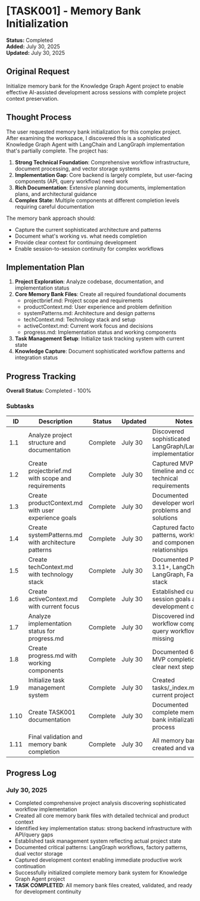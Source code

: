 # [TASK001] - Memory Bank Initialization

**Status:** Completed  
**Added:** July 30, 2025  
**Updated:** July 30, 2025

## Original Request
Initialize memory bank for the Knowledge Graph Agent project to enable effective AI-assisted development across sessions with complete project context preservation.

## Thought Process
The user requested memory bank initialization for this complex project. After examining the workspace, I discovered this is a sophisticated Knowledge Graph Agent with LangChain and LangGraph implementation that's partially complete. The project has:

1. **Strong Technical Foundation**: Comprehensive workflow infrastructure, document processing, and vector storage systems
2. **Implementation Gap**: Core backend is largely complete, but user-facing components (API, query workflow) need work  
3. **Rich Documentation**: Extensive planning documents, implementation plans, and architectural guidance
4. **Complex State**: Multiple components at different completion levels requiring careful documentation

The memory bank approach should:
- Capture the current sophisticated architecture and patterns
- Document what's working vs. what needs completion
- Provide clear context for continuing development
- Enable session-to-session continuity for complex workflows

## Implementation Plan
1. **Project Exploration**: Analyze codebase, documentation, and implementation status
2. **Core Memory Bank Files**: Create all required foundational documents
   - projectbrief.md: Project scope and requirements
   - productContext.md: User experience and problem definition  
   - systemPatterns.md: Architecture and design patterns
   - techContext.md: Technology stack and setup
   - activeContext.md: Current work focus and decisions
   - progress.md: Implementation status and working components
3. **Task Management Setup**: Initialize task tracking system with current state
4. **Knowledge Capture**: Document sophisticated workflow patterns and integration status

## Progress Tracking

**Overall Status:** Completed - 100%

### Subtasks
| ID | Description | Status | Updated | Notes |
|----|-------------|--------|---------|-------|
| 1.1 | Analyze project structure and documentation | Complete | July 30 | Discovered sophisticated LangGraph/LangChain implementation |
| 1.2 | Create projectbrief.md with scope and requirements | Complete | July 30 | Captured MVP timeline and core technical requirements |
| 1.3 | Create productContext.md with user experience goals | Complete | July 30 | Documented developer workflow problems and solutions |
| 1.4 | Create systemPatterns.md with architecture patterns | Complete | July 30 | Captured factory patterns, workflows, and component relationships |
| 1.5 | Create techContext.md with technology stack | Complete | July 30 | Documented Python 3.11+, LangChain, LangGraph, FastAPI stack |
| 1.6 | Create activeContext.md with current focus | Complete | July 30 | Established current session goals and development context |
| 1.7 | Analyze implementation status for progress.md | Complete | July 30 | Discovered indexing workflow complete, query workflow missing |
| 1.8 | Create progress.md with working components | Complete | July 30 | Documented 60% MVP completion with clear next steps |
| 1.9 | Initialize task management system | Complete | July 30 | Created tasks/_index.md with current project state |
| 1.10 | Create TASK001 documentation | Complete | July 30 | Documented complete memory bank initialization process |
| 1.11 | Final validation and memory bank completion | Complete | July 30 | All memory bank files created and validated

## Progress Log
### July 30, 2025
- Completed comprehensive project analysis discovering sophisticated workflow implementation
- Created all core memory bank files with detailed technical and product context
- Identified key implementation status: strong backend infrastructure with API/query gaps
- Established task management system reflecting actual project state
- Documented critical patterns: LangGraph workflows, factory patterns, dual vector storage
- Captured development context enabling immediate productive work continuation
- Successfully initialized complete memory bank system for Knowledge Graph Agent project
- **TASK COMPLETED**: All memory bank files created, validated, and ready for development continuity
